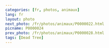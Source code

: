 ```yaml
---
categories: [fr, photos, animaux]
lang: fr
layout: photo
next_photo: /fr/photos/animaux/P0000022.html
picname: P0000024
prev_photo: /fr/photos/animaux/P0000028.html
tags: [Dead Tree]
---
```

